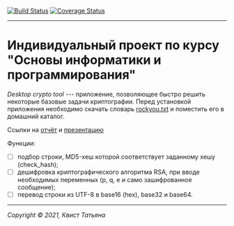 [![Build Status](https://travis-ci.com/Rakabidaasta/desktop-crypto-tool.svg?branch=main)](https://travis-ci.com/Rakabidaasta/desktop-crypto-tool)
[![Coverage Status](https://coveralls.io/repos/github/Rakabidaasta/desktop-crypto-tool/badge.svg?branch=main)](https://coveralls.io/github/Rakabidaasta/desktop-crypto-tool?branch=main)

---

# Индивидуальный проект по курсу "Основы информатики и программирования"

*Desktop crypto tool* --- приложение, позволяющее быстро решить некоторые базовые задачи криптографии. Перед установкой приложения необходимо скачать словарь [rockyou.txt](https://github.com/brannondorsey/naive-hashcat/releases/download/data/rockyou.txt) и поместить его в домашний каталог.

Ссылки на [отчёт](https://github.com/Rakabidaasta/desktop-crypto-tool/blob/main/docs/report.pdf) и [презентацию](https://github.com/Rakabidaasta/desktop-crypto-tool/blob/main/docs/slides.pdf)

Функции:
- [ ] подбор строки, MD5-хеш которой соответствует заданному хешу (check_hash); 
- [ ] дешифровка криптографического алгоритма RSA, при вводе необходимых переменных (p, q, e и само зашифрованное сообщение); 
- [ ] перевод строки из UTF-8 в base16 (hex), base32 и base64.
 
---
_Copyright &copy; 2021, Квист Татьяна_
